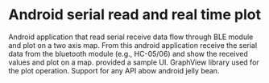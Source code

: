 # Android serial read and real time plot
Android application that read serial receive data flow through BLE module and plot on a two axis map.
From this android application receive the serial data from the bluetooth module (e.g., HC-05/06) and show the received values and plot on a map. 
provided a sample UI. 
GraphView library used for the plot operation. 
Support for any API abow android jelly bean. 
